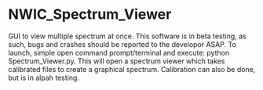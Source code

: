 # NWIC_Spectrum_Viewer
GUI to view multiple spectrum at once. This software is in beta testing, as such, bugs and crashes should be reported to the developor ASAP. 
To launch, simple open command prompt/terminal and execute: python Spectrum_Viewer.py. This will open a spectrum viewer which takes calibrated files to create a graphical spectrum. Calibration can also be done, but is in alpah testing.
